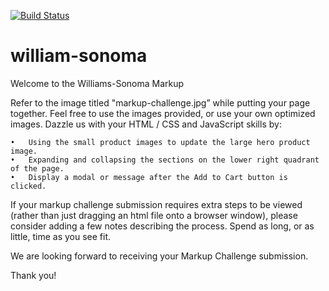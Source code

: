 [![Build Status](https://travis-ci.org/jennaFay/william-sonoma.svg?branch=test-components)](https://travis-ci.org/jennaFay/william-sonoma)

# william-sonoma
Welcome to the Williams-Sonoma Markup 

Refer to the image titled "markup-challenge.jpg” while putting your page together. Feel free to use the images provided, or use your own optimized images. Dazzle us with your HTML / CSS and JavaScript skills by:

	•	Using the small product images to update the large hero product image.
	•	Expanding and collapsing the sections on the lower right quadrant of the page.
	•	Display a modal or message after the Add to Cart button is clicked.

If your markup challenge submission requires extra steps to be viewed (rather than just dragging an html file onto a browser window), please consider adding a few notes describing the process. Spend as long, or as little, time as you see fit.

We are looking forward to receiving your Markup Challenge submission.

Thank you!
